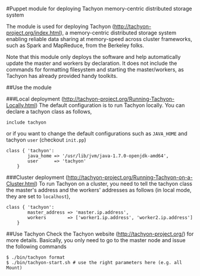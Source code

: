 #Puppet module for deploying Tachyon memory-centric distributed storage system

The module is used for deploying Tachyon (http://tachyon-project.org/index.html), a memory-centric distributed storage system enabling reliable data sharing at memory-speed across cluster frameworks, such as Spark and MapReduce, from the Berkeley folks. 

Note that this module only deploys the software and help automatically update the master and workers by declaration. It does not include the commands for formatting filesystem and starting the master/workers, as Tachyon has already provided handy toolkits.

##Use the module

###Local deployment 
(http://tachyon-project.org/Running-Tachyon-Locally.html)
The default configuration is to run Tachyon locally. You can declare a tachyon class as follows,
```
include tachyon
```
or if you want to change the default configurations such as ```JAVA_HOME``` and tachyon ```user``` (checkout ```init.pp```)
```
class { 'tachyon':
        java_home => '/usr/lib/jvm/java-1.7.0-openjdk-amd64',
        user      => 'tachyon'
    }
```

###Cluster deployment 
(http://tachyon-project.org/Running-Tachyon-on-a-Cluster.html)
To run Tachyon on a cluster, you need to tell the tachyon class the master's address and the workers' addresses as follows (in local mode, they are set to ```localhost```),
```
class { 'tachyon':
        master_address => 'master.ip.address',
        workers        => ['worker1.ip.address', 'worker2.ip.address']
    }
```

##Use Tachyon
Check the Tachyon website (http://tachyon-project.org/) for more details. 
Basically, you only need to go to the master node and issue the following commands
```
$ ./bin/tachyon format
$ ./bin/tachyon-start.sh # use the right parameters here (e.g. all Mount)
```

